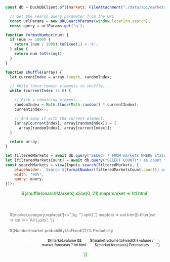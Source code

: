 ```js
const db = DuckDBClient.of({markets: FileAttachment("./data/api/markets.parquet")});
```

```js
  // Get the search query parameter from the URL
  const urlParams = new URLSearchParams(window.location.search);
  const query = urlParams.get('q');
```

<style>
.search-results {
    text-align: center; /* Center content horizontally */
}
.container {
    display: flex;
    justify-content: center;
    align-items: center;
    height: 100vh; /* Adjust the height as needed */
}

input {
    font-family: monospace, sans-serif;
    width: 35%; /* Corrected width to 35% */
    height: 44px;
    padding: 10px 20px;
    font-size: 16px;
    border: 1px solid #dfe1e5;
    border-radius: 24px;
    box-shadow: 0 1px 6px rgba(32,33,36,0.28);
    margin-bottom: 20px;
}

input:focus {
    outline: none;
    box-shadow: 0 1px 6px rgba(32,33,36,0.28), 0 0 0 2px rgba(26,115,232,0.3);
    border-color: transparent;
}

output {
    display: none;
}

.news-card {
    background-color: #ffffff;
    opacity: 85%;
    border-radius: 8px;
    box-shadow: 0 4px 6px rgba(0, 0, 0, 0.1);
    overflow: hidden;
    max-width: 300px;
    width: 100%;
    margin: 0 auto;
    display: inline-block;
    height: 10em;
    position: relative;
    z-index: 1;
}

.news-card::before {
    content: "";
    position: absolute;
    top: 0;
    left: 0;
    right: 0;
    bottom: 0;
    z-index: -1;
    background-image: 
        radial-gradient(circle, #0003 1px, transparent 1px),
        radial-gradient(circle, #0003 1px, #fff 1px);
    background-size: 10px 10px;
    background-position: 0 0, 5px 5px;
    opacity: 0.2;
}

.news-content {
    margin: 1em;
}
.news-category {
    font-size: 0.8em;
    color: #ffffff;
    text-transform: uppercase;
    margin-bottom: 10px;
}
.news-title {
    font-size: 1.4em;
    margin: 0 0 10px 0;
    color: #ffffff;
    text-align: left;
}
.news-title a {
    color: #ffffff;
}
.news-description {
    font-size: 0.9em;
    color: #666;
    margin-bottom: 15px;
    line-height: 1.4;
    text-align: left;
}
.news-metadata {
    display: flex;
    justify-content: space-between;
    font-size: 0.8em;
    color: #000000;
}
.news-metadata a {
    color: #ffffff;
}
</style>

```js
function formatNumber(num) {
  if (num >= 1000) {
    return (num / 1000).toFixed(1) + 'k';
  } else {
    return num.toString();
  }
}
```

```js
function shuffle(array) {
  let currentIndex = array.length, randomIndex;

  // While there remain elements to shuffle...
  while (currentIndex != 0) {

    // Pick a remaining element...
    randomIndex = Math.floor(Math.random() * currentIndex);
    currentIndex--;

    // And swap it with the current element.
    [array[currentIndex], array[randomIndex]] = [
      array[randomIndex], array[currentIndex]];
  }

  return array;
}
```

```js
let filteredMarkets = await db.query("SELECT * FROM markets WHERE status = 'active'")
let [filteredMarketsCount] = await db.query("SELECT COUNT(*) as count from markets WHERE status = 'active'")
const searchMarkets = view(Inputs.search(filteredMarkets, {
    placeholder: `Search ${formatNumber(filteredMarketsCount.count)} prediction markets`,
    width: "90%",
    query: query,
}));
```

<div class="search-results" style="color: green">
  ${shuffle(searchMarkets).slice(0, 21).map(market => htl.html`
    <div class="card">
        <div class="news-content">
            <h2 class="news-title">
                <a href="/explore/market?ticker=${market.adj_ticker}">
                    ${market.question}
                </a>
            </h2>
            <p class="news-description">${market.category.replace(/[<>"]/g, '').split(',').map(cat => cat.trim()).filter(cat => cat !== 'All').join(', ')}</p>
            <p class="news-description">${Number(market.probability).toFixed(2)}% Probability</p>
            <div class="news-metadata">
                <a class="news-author" href="${market.link}" target="_blank" rel="noopener noreferrer">${market.platform}</a>
                ${market.volume && market.forecasts ? htl.html`<span class="news-date">${market.volume.toFixed(2)} volume / ${market.forecasts} Forecasters</span>` : ''}
            </div>
        </div>
    </div>
  `)}
</div>